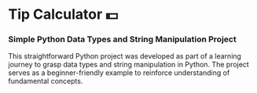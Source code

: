 # Tip Calculator 💵

### Simple Python Data Types and String Manipulation Project

This straightforward Python project was developed as part of a learning journey to grasp data types and string manipulation in Python. The project serves as a beginner-friendly example to reinforce understanding of fundamental concepts.
